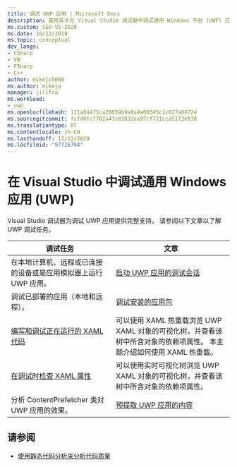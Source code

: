 ```yaml
---
title: 调试 UWP 应用 | Microsoft Docs
description: 查找有关在 Visual Studio 调试器中调试通用 Windows 平台 (UWP) 应用的任务的文章。
ms.custom: SEO-VS-2020
ms.date: 10/22/2019
ms.topic: conceptual
dev_langs:
- CSharp
- VB
- FSharp
- C++
author: mikejo5000
ms.author: mikejo
manager: jillfra
ms.workload:
- uwp
ms.openlocfilehash: 111a84471ca20659b9a8a4a00345c1c027a0472e
ms.sourcegitcommit: fcfd0fc7702a47c81832ea97cf721cca5173e930
ms.translationtype: HT
ms.contentlocale: zh-CN
ms.lasthandoff: 12/22/2020
ms.locfileid: "97726704"
---
```

# <a name="debug-universal-windows-apps-uwp-in-visual-studio"></a>在 Visual Studio 中调试通用 Windows 应用 (UWP)

Visual Studio 调试器为调试 UWP 应用提供完整支持。 请参阅以下文章以了解 UWP 调试任务。

|调试任务|文章|
|-|-|
|在本地计算机、远程或已连接的设备或是应用模拟器上运行 UWP 应用。|[启动 UWP 应用的调试会话](../debugger/start-a-debugging-session-for-a-store-app-in-visual-studio-vb-csharp-cpp-and-xaml.md)|
|调试已部署的应用（本地和远程）。|[调试安装的应用包](../debugger/debug-installed-app-package.md)|
| [编写和调试正在运行的 XAML 代码](../xaml-tools/xaml-hot-reload.md) | 可以使用 XAML 热重载浏览 UWP XAML 对象的可视化树，并查看该树中所含对象的依赖项属性。 本主题介绍如何使用 XAML 热重载。 |
| [在调试时检查 XAML 属性](../xaml-tools/xaml-hot-reload.md) | 可以使用实时可视化树浏览 UWP XAML 对象的可视化树，并查看该树中所含对象的依赖项属性。 |
|分析 ContentPrefetcher 类对 UWP 应用的效果。|[预提取 UWP 应用的内容](../debugger/prefetch-content-for-windows-store-apps.md)|

## <a name="see-also"></a>请参阅
- [使用静态代码分析来分析代码质量](../code-quality/code-analysis-for-managed-code-overview.md)
